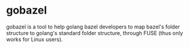 # gobazel

gobazel is a tool to help golang bazel developers to map bazel's folder structure
to golang's standard folder structure, through FUSE (thus only works for Linux users).
